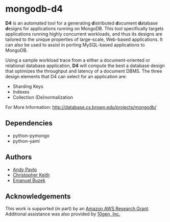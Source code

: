 # mongodb-d4

**D4** is an automated tool for a generating **d**istributed **d**ocument **d**atabase **d**esigns for applications
running on MongoDB. This tool specifically targets applications running highly concurrent workloads, and thus its
designs are tailored to the unique properties of large-scale, Web-based applications. It can also be used to assist
in porting MySQL-based applications to MongoDB.

Using a sample workload trace from a either a document-oriented or relational database application, **D4** will compute
the best a database design that optimizes the throughput and latency of a document DBMS. The three design elements that
D4 can select for an application are:

+ Sharding Keys
+ Indexes
+ Collection (De)normalization

For More Information: http://database.cs.brown.edu/projects/mongodb/

## Dependencies
+ python-pymongo
+ python-yaml

## Authors
+ [Andy Pavlo](http://www.cs.brown.edu/~pavlo)
+ [Christopher Keith](http://www.linkedin.com/pub/christopher-keith/38/882/81a)
+ [Emanuel Buzek](http://www.linkedin.com/pub/emanuel-buzek/2/655/b04)


## Acknowledgements
This work is supported (in part) by an [Amazon AWS Research Grant](http://aws.amazon.com/education/).
Additional assistance was also provided by [10gen, Inc.](http://10gen.com)